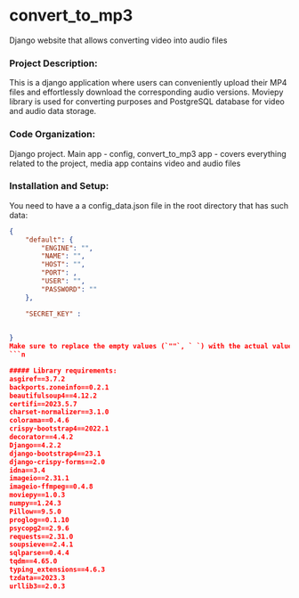 # convert_to_mp3
Django website that allows converting video into audio files

### Project Description:
This is a django application where users can conveniently upload their MP4 files and effortlessly download the corresponding audio versions. Moviepy
library is used for converting purposes and PostgreSQL database for video and audio data storage.

### Code Organization:
Django project. Main app - config, convert_to_mp3 app - covers everything related to the project, media app contains video and audio files

### Installation and Setup:
You need to have a a config_data.json file in the root
directory that has such data:
```json
{
    "default": {
        "ENGINE": "",
        "NAME": "",
        "HOST": "",
        "PORT": ,
        "USER": "",
        "PASSWORD": ""
    },

    "SECRET_KEY" :
    

}
Make sure to replace the empty values (`""`, ` `) with the actual values for your configuration.
```n

##### Library requirements:
asgiref==3.7.2
backports.zoneinfo==0.2.1
beautifulsoup4==4.12.2
certifi==2023.5.7
charset-normalizer==3.1.0
colorama==0.4.6
crispy-bootstrap4==2022.1
decorator==4.4.2
Django==4.2.2
django-bootstrap4==23.1
django-crispy-forms==2.0
idna==3.4
imageio==2.31.1
imageio-ffmpeg==0.4.8
moviepy==1.0.3
numpy==1.24.3
Pillow==9.5.0
proglog==0.1.10
psycopg2==2.9.6
requests==2.31.0
soupsieve==2.4.1
sqlparse==0.4.4
tqdm==4.65.0
typing_extensions==4.6.3
tzdata==2023.3
urllib3==2.0.3
